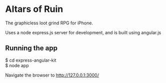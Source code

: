 Altars of Ruin
==============

The graphicless loot grind RPG for iPhone.


Uses a node express.js server for development, and is built using angular.js

## Running the app

$ cd express-angular-kit  
$ node app  

Navigate the browser to http://127.0.0.1:3000/

